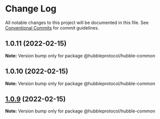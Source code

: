 # Change Log

All notable changes to this project will be documented in this file.
See [Conventional Commits](https://conventionalcommits.org) for commit guidelines.

## 1.0.11 (2022-02-15)

**Note:** Version bump only for package @hubbleprotocol/hubble-common





## 1.0.10 (2022-02-15)

**Note:** Version bump only for package @hubbleprotocol/hubble-common





## [1.0.9](https://github.com/hubbleprotocol/hubble-common/compare/v1.0.8...v1.0.9) (2022-02-15)

**Note:** Version bump only for package @hubbleprotocol/hubble-common
